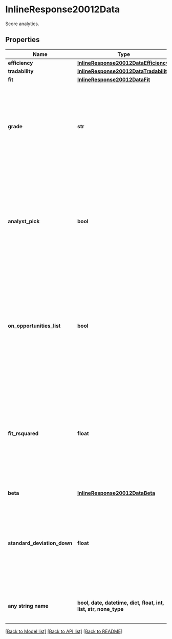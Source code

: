 # InlineResponse20012Data

Score analytics.

## Properties
Name | Type | Description | Notes
------------ | ------------- | ------------- | -------------
**efficiency** | [**InlineResponse20012DataEfficiency**](InlineResponse20012DataEfficiency.md) |  | [optional] 
**tradability** | [**InlineResponse20012DataTradability**](InlineResponse20012DataTradability.md) |  | [optional] 
**fit** | [**InlineResponse20012DataFit**](InlineResponse20012DataFit.md) |  | [optional] 
**grade** | **str** | Combining the efficiency and tradability scores, FactSet assigns a letter grade (A-F) that provides a concise view on how efficient and tradable each ETP is. Available for the regions: US. | [optional] 
**analyst_pick** | **bool** | If true, this fund has been chosen by the FactSet ETP Analytics Team to provide comprehensive, market-like exposure to an area of the market/segment, keeping costs and liquidity in mind. Available for the regions: US. | [optional] 
**on_opportunities_list** | **bool** | If true, this fund has been chosen by the FactSet ETP Analytics Team as providing potentially valuable but alternative exposure to the market/segment, keeping costs and liquidity in mind. Available for the regions: US. | [optional] 
**fit_rsquared** | **float** | The degree to which the daily returns of fund NAV and its FactSet designated segment benchmark move up and down in unison, ranging from 1.0 (perfect co-movement) to zero (no relation). Available for the regions: US. | [optional] 
**beta** | [**InlineResponse20012DataBeta**](InlineResponse20012DataBeta.md) |  | [optional] 
**standard_deviation_down** | **float** | A measure of the variability between the fund&#39;s returns and the FactSet designated segment benchmark returns on days when the fund underperforms the benchmark. Available for the regions: US. | [optional] 
**any string name** | **bool, date, datetime, dict, float, int, list, str, none_type** | any string name can be used but the value must be the correct type | [optional]

[[Back to Model list]](../README.md#documentation-for-models) [[Back to API list]](../README.md#documentation-for-api-endpoints) [[Back to README]](../README.md)


